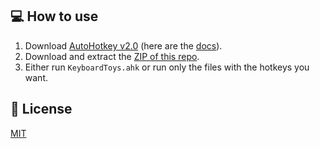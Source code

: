## 💻 How to use

1. Download [AutoHotkey v2.0](https://www.autohotkey.com/download/ahk-v2.exe) (here are the [docs](https://www.autohotkey.com/docs/v2/)).
1. Download and extract the [ZIP of this repo](https://github.com/zachpoblete/KeyboardToys/archive/refs/heads/main.zip).
1. Either run `KeyboardToys.ahk` or run only the files with the hotkeys you want.

## 📜 License

[MIT](https://github.com/zachpoblete/KeyboardToys/blob/main/LICENSE)
